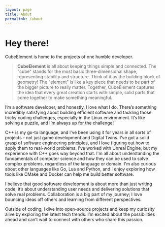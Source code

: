 ```yaml
---
layout: page
title: About
permalink: /about
---
```


# Hey there! 
CubeElement is home to the projects of one humble developer.

>**CubeElement** is all about keeping things simple and connected. The "cube" stands for the most basic three-dimensional shape, representing stability and structure. Think of it as the building block of geometry! The "element" is like a key piece that needs to be part of the bigger picture to really matter. Together, CubeElement captures the idea that every great creation starts with simple, solid parts that come together to make something meaningful.

I’m a software developer, and honestly, I love what I do. There’s something incredibly satisfying about building efficient software and tackling those tricky coding challenges, especially in the Linux environment. It’s like solving a puzzle, and I’m always up for the challenge!

C++ is my go-to language, and I've been using it for years in all sorts of projects - not just game development and Digital Twins. I've got a solid grasp of software engineering principles, and I love figuring out how to apply them to real-world problems. I've worked with Unreal Engine, but my experience with C++ goes way beyond that. I'm all about understanding the fundamentals of computer science and how they can be used to solve complex problems, regardless of the language or domain. I'm also curious about other languages like Go, Lua and Python, and I enjoy exploring how tools like CMake and Docker can help me build better software.

I believe that good software development is about more than just writing code; it’s about understanding user needs and delivering solutions that solve real problems.
Collaboration is a big part of my journey; I love bouncing ideas off others and learning from different perspectives.

Outside of coding, I dive into open-source projects and keep my curiosity alive by exploring the latest tech trends. I’m excited about the possibilities ahead and can’t wait to connect with others who share this passion.
